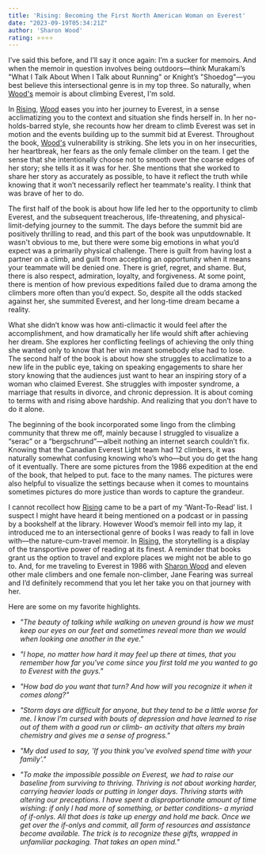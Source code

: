 ```yaml
---
title: 'Rising: Becoming the First North American Woman on Everest'
date: "2023-09-19T05:34:21Z"
author: 'Sharon Wood'
rating: ⭐⭐⭐⭐
---
```


I’ve said this before, and I’ll say it once again: I’m a sucker for memoirs. And when the memoir in question involves being outdoors—think Murakami’s "What I Talk About When I Talk about Running" or Knight’s "Shoedog"—you best believe this intersectional genre is in my top three. So naturally, when <a href="http://sharonwood.net">Wood's</a> memoir is about climbing Everest, I'm sold.

In <a href="https://www.goodreads.com/book/show/44196204-rising">Rising</a>, <a href="http://sharonwood.net">Wood</a> eases you into her journey to Everest, in a sense acclimatizing you to the context and situation she finds herself in. In her no-holds-barred style, she recounts how her dream to climb Everest was set in motion and the events building up to the summit bid at Everest. Throughout the book, <a href="http://sharonwood.net">Wood's</a> vulnerability is striking. She lets you in on her insecurities, her heartbreak, her fears as the only female climber on the team. I get the sense that she intentionally choose not to smooth over the coarse edges of her story; she tells it as it was for her. She mentions that she worked to share her story as accurately as possible, to have it reflect the truth while knowing that it won’t necessarily reflect her teammate's reality. I think that was brave of her to do.

The first half of the book is about how life led her to the opportunity to climb Everest, and the subsequent treacherous, life-threatening, and physical-limit-defying journey to the summit. The days before the summit bid are positively thrilling to read, and this part of the book was unputdownable. It wasn't obvious to me, but there were some big emotions in what you’d expect was a primarily physical challenge. There is guilt from having lost a partner on a climb, and guilt from accepting an opportunity when it means your teammate will be denied one. There is grief, regret, and shame. But, there is also respect, admiration, loyalty, and forgiveness. At some point, there is mention of how previous expeditions failed due to drama among the climbers more often than you’d expect. So, despite all the odds stacked against her, she summited Everest, and her long-time dream became a reality.

What she didn’t know was how anti-climactic it would feel after the accomplishment, and how dramatically her life would shift after achieving her dream. She explores her conflicting feelings of achieving the only thing she wanted only to know that her win meant somebody else had to lose. The second half of the book is about how she struggles to acclimatize to a new life in the public eye, taking on speaking engagements to share her story knowing that the audiences just want to hear an inspiring story of a woman who claimed Everest. She struggles with imposter syndrome, a marriage that results in divorce, and chronic depression. It is about coming to terms with and rising above hardship. And realizing that you don’t have to do it alone.

The beginning of the book incorporated some lingo from the climbing community that threw me off, mainly because I struggled to visualize a “serac” or a “bergschrund”—albeit nothing an internet search couldn’t fix. Knowing that the Canadian Everest Light team had 12 climbers, it was naturally somewhat confusing knowing who’s who—but you do get the hang of it eventually. There are some pictures from the 1986 expedition at the end of the book, that helped to put. face to the many names. The pictures were also helpful to visualize the settings because when it comes to mountains sometimes pictures do more justice than words to capture the grandeur.

I cannot recollect how <a href="https://www.goodreads.com/book/show/44196204-rising">Rising</a> came to be a part of my ‘Want-To-Read’ list. I suspect I might have heard it being mentioned on a podcast or in passing by a bookshelf at the library. However Wood’s memoir fell into my lap, it introduced me to an intersectional genre of books I was ready to fall in love with—the nature-cum-travel memoir. In <a href="https://www.goodreads.com/book/show/44196204-rising">Rising</a>, the storytelling is a display of the transportive power of reading at its finest. A reminder that books grant us the option to travel and explore places we might not be able to go to. And, for me traveling to Everest in 1986 with <a href="http://sharonwood.net">Sharon Wood</a> and eleven other male climbers and one female non-climber, Jane Fearing was surreal and I’d definitely recommend that you let her take you on that journey with her.

Here are some on my favorite highlights.

<i>

* "The beauty of talking while walking on uneven ground is how we must keep our eyes on our feet and sometimes reveal more than we would when looking one another in the eye."

* "I hope, no matter how hard it may feel up there at times, that you remember how far you've come since you first told me you wanted to go to Everest with the guys."

* "How bad do you want that turn? And how will you recognize it when it comes along?"

* "Storm days are difficult for anyone, but they tend to be a little worse for me. I know I'm cursed with bouts of depression and have learned to rise out of them with a good run or climb- an activity that alters my brain chemistry and gives me a sense of progress."

* "My dad used to say, 'If you think you've evolved spend time with your family'."

* "To make the impossible possible on Everest, we had to raise our baseline from surviving to thriving. Thriving is not about working harder, carrying heavier loads or putting in longer days. Thriving starts with altering our preceptions. I have spent a disproportionate amount of time wishing: if only I had more of something, or better conditions- a myriad of if-onlys. All that does is take up energy and hold me back. Once we get over the if-onlys and commit, all form of resources and assistance become available. The trick is to recognize these gifts, wrapped in unfamiliar packaging. That takes an open mind."


</i>